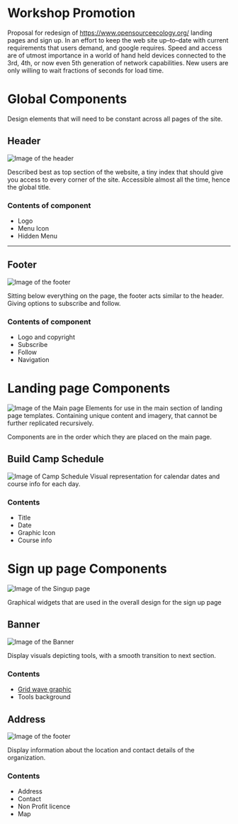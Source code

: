# Workshop Promotion
Proposal for redesign of https://www.opensourceecology.org/ landing pages and sign up. In an effort to keep the web site up–to–date with current requirements that users demand, and google requires. Speed and access are of utmost importance in a world of hand held devices connected to the 3rd, 4th, or now even 5th generation of network capabilities. New users are only willing to wait fractions of seconds for load time.


# Global Components
Design elements that will need to be constant across all pages of the site.

## Header
![Image of the header](https://github.com/shaunmac/workshop-promotion/blob/master/images/header.jpg "Logo to the left menu icon to the right")

Described best as top section of the website, a tiny index that should give you access to every corner of the site. Accessible almost all the time, hence the global title.

### Contents of component
- Logo
- Menu Icon
- Hidden Menu

---

## Footer
![Image of the footer](https://github.com/shaunmac/workshop-promotion/blob/master/images/footer.jpg "Logo top links below")

Sitting below everything on the page, the footer acts similar to the header. Giving options to subscribe and follow.

### Contents of component
- Logo and copyright
- Subscribe
- Follow
- Navigation



# Landing page Components
![Image of the Main page](https://github.com/shaunmac/workshop-promotion/blob/master/images/overview_landing.jpg "Over view of landing page")
Elements for use in the main section of landing page templates. Containing unique content and imagery, that cannot be further replicated recursively.

Components are in the order which they are placed on the main page.

## Build Camp Schedule
![Image of Camp Schedule](https://github.com/shaunmac/workshop-promotion/blob/master/images/content_buildcamp.jpg "Over view of signup page")
Visual representation for calendar dates and course info for each day.

### Contents
- Title
- Date
- Graphic Icon
- Course info


# Sign up page Components
![Image of the Singup page](https://github.com/shaunmac/workshop-promotion/blob/master/images/overview_singup.jpg "Over view of signup page")

Graphical widgets that are used in the overall design for the sign up page

## Banner
![Image of the Banner](https://github.com/shaunmac/workshop-promotion/blob/master/images/content_banner.jpg "Logo top")

Display visuals depicting tools, with a smooth transition to next section.

### Contents
- [Grid wave graphic ](https://graphicriver.net/item/gradient-network-wave-backgrounds/20262014?utm_source=Iterable&utm_medium=email&utm_campaign=market_email_blast_m_ffom_engaged_jan5_2021)
- Tools background

## Address

![Image of the footer](https://github.com/shaunmac/workshop-promotion/blob/master/images/content_address.jpg "Logo top")


Display information about the location and contact details of the organization.

### Contents
- Address
- Contact
- Non Profit licence
- Map




